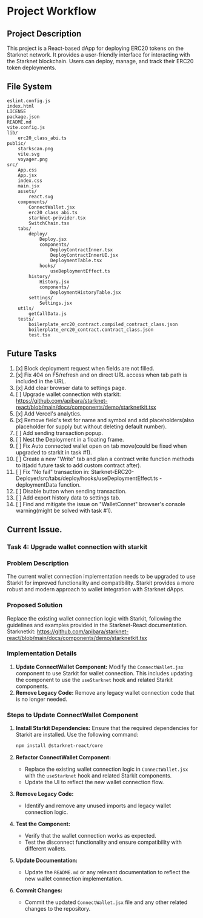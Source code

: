 # Project Workflow

## Project Description
This project is a React-based dApp for deploying ERC20 tokens on the Starknet network.
It provides a user-friendly interface for interacting with the Starknet blockchain.
Users can deploy, manage, and track their ERC20 token deployments.

## File System
```
eslint.config.js
index.html
LICENSE
package.json
README.md
vite.config.js
lib/
	erc20_class_abi.ts
public/
	starkscan.png
	vite.svg
	voyager.png
src/
	App.css
	App.jsx
	index.css
	main.jsx
	assets/
		react.svg
	components/
		ConnectWallet.jsx
		erc20_class_abi.ts
		starknet-provider.tsx
		SwitchChain.tsx
	tabs/
		deploy/
			Deploy.jsx
			components/
				DeployContractInner.tsx
				DeployContractInnerUI.jsx
				DeploymentTable.tsx
			hooks/
				useDeploymentEffect.ts
		history/
			History.jsx
			components/
				DeploymentHistoryTable.jsx
		settings/
			Settings.jsx
	utils/
		getCallData.js
	tests/
		boilerplate_erc20_contract.compiled_contract_class.json
		boilerplate_erc20_contract.contract_class.json
		test.tsx
```

## Future Tasks

1. [x] Block deployment request when fields are not filled.
2. [x] Fix 404 on F5/refresh and on direct URL access when tab path is included in the URL.
3. [x] Add clear browser data to settings page.
4. [ ] Upgrade wallet connection with starkit: https://github.com/apibara/starknet-react/blob/main/docs/components/demo/starknetkit.tsx
5. [x] Add Vercel's analytics.
6. [x] Remove field's text for name and symbol and add placeholders(also placeholder for supply but without deleting default number).
7. [ ] Add sending transaction popup.
8. [ ] Nest the Deployment in a floating frame.
9. [ ] Fix Auto connected wallet open on tab move(could be fixed when upgraded to starkit in task #1).
10. [ ] Create a new "Write" tab and plan a contract write function methods to it(add future task to add custom contract after).
11. [ ] Fix "No fail" transaction in: Starknet-ERC20-Deployer/src/tabs/deploy/hooks/useDeploymentEffect.ts - deploymentData function.
12. [ ] Disable button when sending transaction.
13. [ ] Add export history data to settings tab.
14. [ ] Find and mitigate the issue on "WalletConnet" browser's console warning(might be solved with task #1).

## Current Issue.

### Task 4: Upgrade wallet connection with starkit

### Problem Description

The current wallet connection implementation needs to be upgraded to use Starkit for improved functionality and compatibility. Starkit provides a more robust and modern approach to wallet integration with Starknet dApps.

### Proposed Solution

Replace the existing wallet connection logic with Starkit, following the guidelines and examples provided in the Starknet-React documentation.
Starknetkit: https://github.com/apibara/starknet-react/blob/main/docs/components/demo/starknetkit.tsx

### Implementation Details

1. **Update ConnectWallet Component:** Modify the `ConnectWallet.jsx` component to use Starkit for wallet connection. This includes updating the component to use the `useStarknet` hook and related Starkit components.
2. **Remove Legacy Code:** Remove any legacy wallet connection code that is no longer needed.

### Steps to Update ConnectWallet Component

1. **Install Starkit Dependencies:** Ensure that the required dependencies for Starkit are installed. Use the following command:
   ```bash
   npm install @starknet-react/core
   ```

2. **Refactor ConnectWallet Component:**
   - Replace the existing wallet connection logic in `ConnectWallet.jsx` with the `useStarknet` hook and related Starkit components.
   - Update the UI to reflect the new wallet connection flow.

3. **Remove Legacy Code:**
   - Identify and remove any unused imports and legacy wallet connection logic.

4. **Test the Component:**
   - Verify that the wallet connection works as expected.
   - Test the disconnect functionality and ensure compatibility with different wallets.

5. **Update Documentation:**
   - Update the `README.md` or any relevant documentation to reflect the new wallet connection implementation.

6. **Commit Changes:**
   - Commit the updated `ConnectWallet.jsx` file and any other related changes to the repository.

